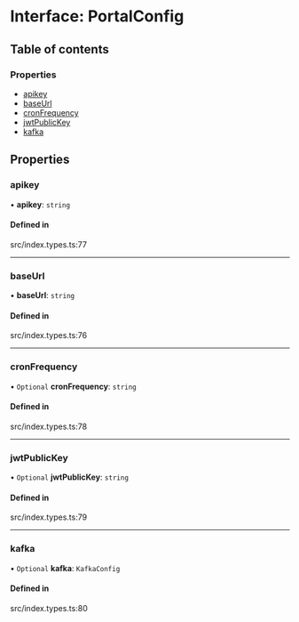 # Interface: PortalConfig

## Table of contents

### Properties

- [apikey](../wiki/PortalConfig#apikey)
- [baseUrl](../wiki/PortalConfig#baseurl)
- [cronFrequency](../wiki/PortalConfig#cronfrequency)
- [jwtPublicKey](../wiki/PortalConfig#jwtpublickey)
- [kafka](../wiki/PortalConfig#kafka)

## Properties

### apikey

• **apikey**: `string`

#### Defined in

src/index.types.ts:77

___

### baseUrl

• **baseUrl**: `string`

#### Defined in

src/index.types.ts:76

___

### cronFrequency

• `Optional` **cronFrequency**: `string`

#### Defined in

src/index.types.ts:78

___

### jwtPublicKey

• `Optional` **jwtPublicKey**: `string`

#### Defined in

src/index.types.ts:79

___

### kafka

• `Optional` **kafka**: `KafkaConfig`

#### Defined in

src/index.types.ts:80
